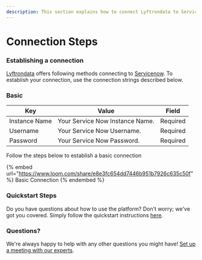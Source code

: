 ```yaml
---
description: This section explains how to connect Lyftrondata to Servicenow.
---
```


# Connection Steps

### Establishing a connection

[Lyftrondata](https://www.lyftrondata.com) offers following methods connecting to [Servicenow](https://www.lyftrondata.com/integration/business-analytics/service-now/). To establish your connection, use the connection strings described below.

### Basic

| Key           | Value                           | Field    |
| ------------- | ------------------------------- | -------- |
| Instance Name | Your Service Now Instance Name. | Required |
| Username      | Your Service Now Username.      | Required |
| Password      | Your Service Now Password.      | Required |

Follow the steps below to establish a basic connection

{% embed url="https://www.loom.com/share/e8e3fc654dd7446b951b7926c635c50f" %}
Basic Connection
{% endembed %}

### Quickstart Steps

Do you have questions about how to use the platform? Don't worry; we've got you covered. Simply follow the quickstart instructions [here](./).

### Questions? <a href="#questions" id="questions"></a>

We're always happy to help with any other questions you might have! [Set up a meeting with our experts](https://www.lyftrondata.com/book-a-meeting/).
